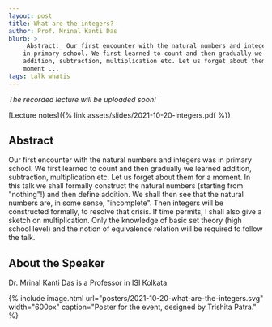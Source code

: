 ```yaml
---
layout: post
title: What are the integers?
author: Prof. Mrinal Kanti Das
blurb: >
    _Abstract:_ Our first encounter with the natural numbers and integers was
    in primary school. We first learned to count and then gradually we learned
    addition, subtraction, multiplication etc. Let us forget about them for a
    moment ...
tags: talk whatis
---
```


_The recorded lecture will be uploaded soon!_

[Lecture notes]({% link assets/slides/2021-10-20-integers.pdf %})

## Abstract

Our first encounter with the natural numbers and integers was in primary
school. We first learned to count and then gradually we learned addition,
subtraction, multiplication etc. Let us forget about them for a moment. In this
talk we shall formally construct the natural numbers (starting from "nothing"!)
and then define addition. We shall then see that the natural numbers are, in
some sense, "incomplete". Then integers will be constructed formally, to
resolve that crisis. If time permits, I shall also give a sketch on
multiplication. Only the knowledge of basic set theory (high school level) and
the notion of equivalence relation will be required to follow the talk.


## About the Speaker

Dr. Mrinal Kanti Das is a Professor in ISI Kolkata.

{% include image.html
    url="posters/2021-10-20-what-are-the-integers.svg"
    width="600px"
    caption="Poster for the event, designed by Trishita Patra."
%}
